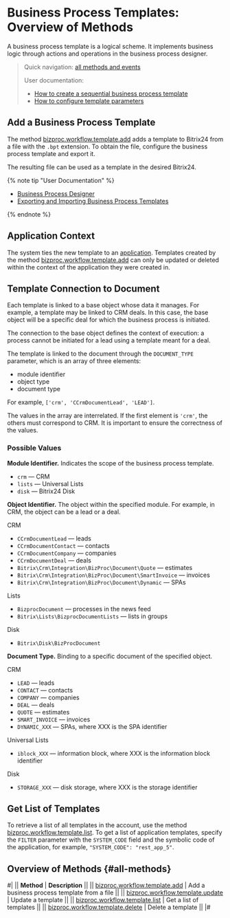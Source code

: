 # Business Process Templates: Overview of Methods

A business process template is a logical scheme. It implements business logic through actions and operations in the business process designer.

> Quick navigation: [all methods and events](#all-methods) 
> 
> User documentation: 
> - [How to create a sequential business process template](https://helpdesk.bitrix24.com/open/6034961/)
> - [How to configure template parameters](https://helpdesk.bitrix24.com/open/22522520/)

## Add a Business Process Template

The method [bizproc.workflow.template.add](./bizproc-workflow-template-add.md) adds a template to Bitrix24 from a file with the `.bpt` extension. To obtain the file, configure the business process template and export it.

The resulting file can be used as a template in the desired Bitrix24.

{% note tip "User Documentation" %}

-  [Business Process Designer](https://helpdesk.bitrix24.com/open/6035031/)
-  [Exporting and Importing Business Process Templates](https://helpdesk.bitrix24.com/open/8605753/)

{% endnote %}

## Application Context

The system ties the new template to an [application](../../app-installation/index.md). Templates created by the method [bizproc.workflow.template.add](./bizproc-workflow-template-add.md) can only be updated or deleted within the context of the application they were created in.

## Template Connection to Document

Each template is linked to a base object whose data it manages. For example, a template may be linked to CRM deals. In this case, the base object will be a specific deal for which the business process is initiated.

The connection to the base object defines the context of execution: a process cannot be initiated for a lead using a template meant for a deal.

The template is linked to the document through the `DOCUMENT_TYPE` parameter, which is an array of three elements:

-  module identifier
-  object type
-  document type

For example, `['crm', 'CCrmDocumentLead', 'LEAD']`.

The values in the array are interrelated. If the first element is `'crm'`, the others must correspond to CRM. It is important to ensure the correctness of the values.

### Possible Values

**Module Identifier.** Indicates the scope of the business process template.

-  `crm` — CRM
-  `lists` — Universal Lists
-  `disk` — Bitrix24 Disk

**Object Identifier.** The object within the specified module. For example, in CRM, the object can be a lead or a deal.

CRM
-  `CCrmDocumentLead` — leads
-  `CCrmDocumentContact` — contacts
-  `CCrmDocumentCompany` — companies
-  `CCrmDocumentDeal` — deals
-  `Bitrix\Crm\Integration\BizProc\Document\Quote` — estimates
-  `Bitrix\Crm\Integration\BizProc\Document\SmartInvoice` — invoices
-  `Bitrix\Crm\Integration\BizProc\Document\Dynamic` — SPAs

Lists
-  `BizprocDocument` — processes in the news feed
-  `Bitrix\Lists\BizprocDocumentLists` — lists in groups

Disk
-  `Bitrix\Disk\BizProcDocument`

**Document Type.** Binding to a specific document of the specified object.

CRM
-  `LEAD` — leads
-  `CONTACT` — contacts
-  `COMPANY` — companies
-  `DEAL` — deals
-  `QUOTE` — estimates
-  `SMART_INVOICE` — invoices
-  `DYNAMIC_XXX` — SPAs, where XXX is the SPA identifier

Universal Lists
-  `iblock_XXX` — information block, where XXX is the information block identifier

Disk
-  `STORAGE_XXX` — disk storage, where XXX is the storage identifier

## Get List of Templates

To retrieve a list of all templates in the account, use the method [bizproc.workflow.template.list](./bizproc-workflow-template-list.html). To get a list of application templates, specify the `FILTER` parameter with the `SYSTEM_CODE` field and the symbolic code of the application, for example, `"SYSTEM_CODE": "rest_app_5"`.

## Overview of Methods {#all-methods}

#| 
|| **Method** | **Description** ||
|| [bizproc.workflow.template.add](./bizproc-workflow-template-add.md) | Add a business process template from a file ||
|| [bizproc.workflow.template.update](./bizproc-workflow-template-update.md) | Update a template ||
|| [bizproc.workflow.template.list](./bizproc-workflow-template-list.md) | Get a list of templates ||
|| [bizproc.workflow.template.delete](./bizproc-workflow-template-delete.md) | Delete a template || 
|#